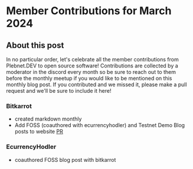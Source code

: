 # Member Contributions for March 2024

## About this post

In no particular order, let's celebrate all the member contributions from Plebnet.DEV 
to open source software! Contributions are collected by a moderator in the discord every 
month so be sure to reach out to them before the monthly meetup if you would like to be 
mentioned on this monthly blog post. If you contributed and we missed it, please make a
pull request and we'll be sure to include it here!

### Bitkarrot
- created markdown monthly
- Add FOSS (coauthored with ecurrencyhodler) and Testnet Demo Blog posts to website [PR](https://github.com/plebnet-dev/website/pull/112)

### EcurrencyHodler
- coauthored FOSS blog post with bitkarrot

